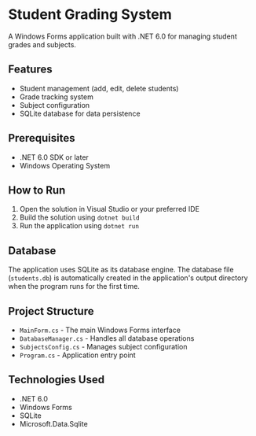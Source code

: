 # Student Grading System

A Windows Forms application built with .NET 6.0 for managing student grades and subjects.

## Features

- Student management (add, edit, delete students)
- Grade tracking system
- Subject configuration
- SQLite database for data persistence

## Prerequisites

- .NET 6.0 SDK or later
- Windows Operating System

## How to Run

1. Open the solution in Visual Studio or your preferred IDE
2. Build the solution using `dotnet build`
3. Run the application using `dotnet run`

## Database

The application uses SQLite as its database engine. The database file (`students.db`) is automatically created in the application's output directory when the program runs for the first time.

## Project Structure

- `MainForm.cs` - The main Windows Forms interface
- `DatabaseManager.cs` - Handles all database operations
- `SubjectsConfig.cs` - Manages subject configuration
- `Program.cs` - Application entry point

## Technologies Used

- .NET 6.0
- Windows Forms
- SQLite
- Microsoft.Data.Sqlite